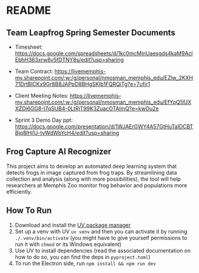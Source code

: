 # README

## Team Leapfrog Spring Semester Documents

* Timesheet:
<https://docs.google.com/spreadsheets/d/1kc0mcMinUaesgds4kaM9AclEbhH363xrw8v5fDTNY8s/edit?usp=sharing>

* Team Contract:
<https://livememphis-my.sharepoint.com/:w:/g/personal/nmosman_memphis_edu/EZlw_2KXH71DrtBlCKx9Gr8B8JAPpD8BHgSKlb1FQRQiTg?e=7ufjr1>

* Client Meeting Notes:
<https://livememphis-my.sharepoint.com/:w:/g/personal/nmosman_memphis_edu/EfYpQ5fJXXZDi6GG8-I7qSUB4-0LtRjT99K3ZuacOTAlmQ?e=kwOu2e>

* Sprint 3 Demo Day ppt:
 <https://docs.google.com/presentation/d/1WJAErGWY4A57GtHuTaIDCBTBjq8lHj1J-tyWdWbYcH4/edit?usp=sharing>
  
## Frog Capture AI Recognizer

This project aims to develop an automated deep learning system that detects frogs in image captured from frog traps.
By streamlining data collection and analysis (along with more possibilities), the tool will help researchers at Memphis Zoo monitor frog behavior and populations more efficiently.

## How To Run

1. Download and install the [UV package manager](https://docs.astral.sh/uv/)
2. Set up a venv with UV `uv venv` and then you can activate it by running `./.venv/bin/activate` (you might have to give yourself permissions to run it with `chmod` or its Windows equivalent)
3. Use UV to install dependencies (read the associated documentation on how to do so, you can find the deps in `pyproject.toml`)
4. To run the Electron side, run `npm install && npm run dev`
